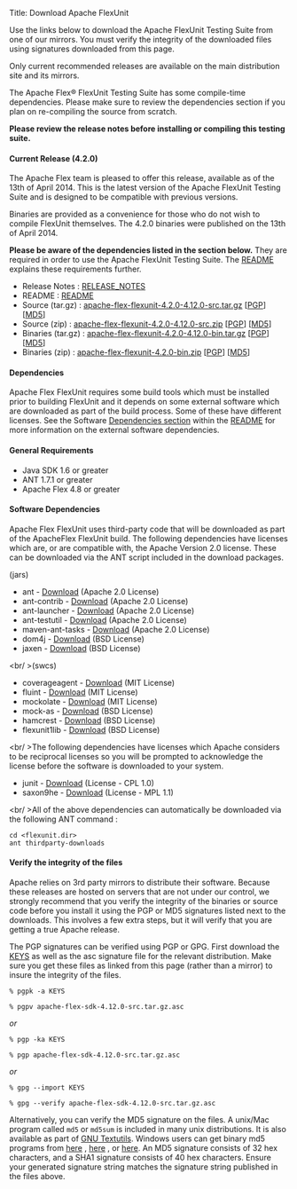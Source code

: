 Title:  Download Apache FlexUnit

Use the links below to download the Apache FlexUnit Testing Suite from one of our mirrors. You must verify the integrity of the downloaded files using signatures downloaded from this page.

Only current recommended releases are available on the main distribution site and its mirrors.

The Apache Flex® FlexUnit Testing Suite has some compile-time dependencies.  Please make sure to review the dependencies section if you plan on re-compiling the source from scratch.

**Please review the release notes before installing or compiling this testing suite.**

<div class="headline"><h4>Current Release (4.2.0)</h4></div>

The Apache Flex team is pleased to offer this release, available as of the 13th of April 2014.  This is the latest version of the Apache FlexUnit Testing Suite and is designed to be compatible with previous versions.

Binaries are provided as a convenience for those who do not wish to compile FlexUnit themselves.  The 4.2.0 binaries were published on the 13th of April 2014.

**Please be aware of the dependencies listed in the section below.**  They are required in order to use the Apache FlexUnit Testing Suite.  The [README][15] explains these requirements further.

- Release Notes : [RELEASE_NOTES][2]
- README : [README][15]
- Source (tar.gz) : [apache-flex-flexunit-4.2.0-4.12.0-src.tar.gz][3] [[PGP](https://www.apache.org/dist/flex/flexunit/4.2.0/apache-flex-flexunit-4.2.0-4.12.0-src.tar.gz.asc)] [[MD5](https://www.apache.org/dist/flex/flexunit/4.2.0/apache-flex-flexunit-4.2.0-4.12.0-src.tar.gz.md5)]
- Source (zip) : [apache-flex-flexunit-4.2.0-4.12.0-src.zip][4] [[PGP](https://www.apache.org/dist/flex/flexunit/4.2.0/apache-flex-flexunit-4.2.0-4.12.0-src.zip.asc)] [[MD5](https://www.apache.org/dist/flex/flexunit/4.2.0/apache-flex-flexunit-4.2.0-4.12.0-src.zip.md5)]
- Binaries (tar.gz) : [apache-flex-flexunit-4.2.0-4.12.0-bin.tar.gz][7] [[PGP](https://www.apache.org/dist/flex/flexunit/4.2.0/binaries/apache-flex-flexunit-4.2.0-4.12.0-bin.tar.gz.asc)] [[MD5](https://www.apache.org/dist/flex/flexunit/4.2.0/binaries/apache-flex-flexunit-4.2.0-4.12.0-bin.tar.gz.md5)]
- Binaries (zip) : [apache-flex-flexunit-4.2.0-bin.zip][8] [[PGP](https://www.apache.org/dist/flex/flexunit/4.2.0/binaries/apache-flex-flexunit-4.2.0-4.12.0-bin.zip.asc)] [[MD5](https://www.apache.org/dist/flex/flexunit/4.2.0/binaries/apache-flex-flexunit-4.2.0-4.12.0-bin.zip.md5)]

<div class="headline"><h4>Dependencies</h4></div>

Apache Flex FlexUnit requires some build tools which must be installed prior to building FlexUnit and it depends on some external software which are downloaded as part of the build process.  Some of these have different licenses. See the Software [Dependencies section][15] within the [README][15] for more information on the external software dependencies.

#### General Requirements
- Java SDK 1.6 or greater
- ANT 1.7.1 or greater
- Apache Flex 4.8 or greater

#### Software Dependencies

Apache Flex FlexUnit uses third-party code that will be downloaded as part of the ApacheFlex FlexUnit build. The following dependencies have licenses which are, or are compatible with, the Apache
Version 2.0 license.  These can be downloaded via the ANT script included in the download packages.

(jars)

- ant -  [Download](https://search.maven.org/remotecontent?filepath=org/apache/ant/ant/1.7.1/ant-1.7.1.jar) (Apache 2.0 License)
- ant-contrib - [Download](https://search.maven.org/remotecontent?filepath=ant-contrib/ant-contrib/1.0b3/ant-contrib-1.0b3.jar) (Apache 2.0 License)
- ant-launcher -  [Download](https://search.maven.org/remotecontent?filepath=org/apache/ant/ant-launcher/1.7.1/ant-launcher-1.7.1.jar) (Apache 2.0 License)
- ant-testutil -  [Download](https://search.maven.org/remotecontent?filepath=org/apache/ant/ant-testutil/1.7.1/ant-testutil-1.7.1.jar)	(Apache 2.0 License)
- maven-ant-tasks  - [Download](https://search.maven.org/remotecontent?filepath=org/apache/maven/maven-ant-tasks/2.1.3/maven-ant-tasks-2.1.3.jar) (Apache 2.0 License)
- dom4j - [Download](https://search.maven.org/remotecontent?filepath=dom4j/dom4j/1.6.1/dom4j-1.6.1.jar) (BSD License)
- jaxen - [Download](https://search.maven.org/remotecontent?filepath=jaxen/jaxen/1.1-beta-6/jaxen-1.1-beta-6.jar) (BSD License)

<br/ >(swcs)

- coverageagent - [Download](https://flexcover.googlecode.com/files/flexcover-0.90.zip) (MIT License)
- fluint - [Download](https://github.com/flexunit/flexunit/raw/master/FlexUnit4Test/libs/fluint-1_2.swc) (MIT License)
- mockolate - [Download](https://github.com/flexunit/flexunit/raw/master/FlexUnit4Test/libs/mockolate-0.9.5.swc) (MIT License)
- mock-as - [Download](https://github.com/flexunit/flexunit/raw/master/FlexUnit4Test/libs/mock-as3.swc) (BSD License)
- hamcrest - [Download](https://github.com/flexunit/flexunit/raw/master/FlexUnit4/libs/hamcrest-as3-flex-1.1.3.swc) (BSD License)
- flexunit1lib - [Download](https://github.com/flexunit/flexunit/raw/master/FlexUnit4Test/libs/FlexUnit1Lib.swc) (BSD License)

<br/ >The following dependencies have licenses which Apache considers to be reciprocal licenses so you will be prompted to acknowledge the license before the software is downloaded to your system.

- junit - [Download](https://search.maven.org/remotecontent?filepath=junit/junit/3.8.1/junit-3.8.1.jar) (License - CPL 1.0)
- saxon9he - [Download](https://search.maven.org/remotecontent?filepath=net/sf/saxon/Saxon-HE/9.4/Saxon-HE-9.4.jar) (License - MPL 1.1)

<br/ >All of the above dependencies can automatically be downloaded via the following ANT command :

    cd <flexunit.dir>
    ant thirdparty-downloads

#### Verify the integrity of the files

Apache relies on 3rd party mirrors to distribute their software.  Because these releases are hosted on servers that are not under our control, we strongly recommend that you verify the integrity of the binaries or source code before you install it using the PGP or MD5 signatures listed next to the downloads.  This involves a few extra steps, but it will verify that you are getting a true Apache release.

The PGP signatures can be verified using PGP or GPG. First download the [KEYS][10] as well as the asc signature file for the relevant distribution. Make sure you get these files as linked from this page (rather than a mirror) to insure the integrity of the files.

    % pgpk -a KEYS

    % pgpv apache-flex-sdk-4.12.0-src.tar.gz.asc

*or*

    % pgp -ka KEYS

    % pgp apache-flex-sdk-4.12.0-src.tar.gz.asc

*or*

    % gpg --import KEYS

    % gpg --verify apache-flex-sdk-4.12.0-src.tar.gz.asc


Alternatively, you can verify the MD5 signature on the files. A unix/Mac program called `md5` or `md5sum` is included in many unix distributions. It is also available as part of [GNU Textutils][11]. Windows users can get binary md5 programs from [here][12] , [here][13] , or [here][14]. An MD5 signature consists of 32 hex characters, and a SHA1 signature consists of 40 hex characters. Ensure your generated signature string matches the signature string published in the files above.


[2]: https://www.apache.org/dyn/closer.lua/flex/flexunit/4.2.0/RELEASE_NOTES
[3]: https://www.apache.org/dyn/closer.lua/flex/flexunit/4.2.0/apache-flex-flexunit-4.2.0-4.12.0-src.tar.gz
[4]: https://www.apache.org/dyn/closer.lua/flex/flexunit/4.2.0/apache-flex-flexunit-4.2.0-4.12.0-src.zip
[7]: https://www.apache.org/dyn/closer.lua/flex/flexunit/4.2.0/binaries/apache-flex-flexunit-4.2.0-4.12.0-bin.tar.gz
[8]: https://www.apache.org/dyn/closer.lua/flex/flexunit/4.2.0/binaries/apache-flex-flexunit-4.2.0-4.12.0-bin.zip
[10]: https://www.apache.org/dist/flex/KEYS
[11]: https://www.gnu.org/software/textutils/textutils.html
[12]: https://www.fourmilab.ch/md5/
[13]: https://www.pc-tools.net/win32/freeware/console/
[14]: https://www.slavasoft.com/fsum/
[15]: https://www.apache.org/dyn/closer.lua/flex/flexunit/4.2.0/README